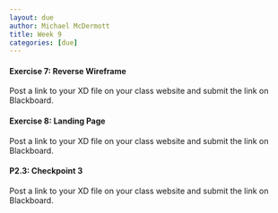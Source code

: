 ```yaml
---
layout: due
author: Michael McDermott
title: Week 9
categories: [due]
---
```

#### Exercise 7: Reverse Wireframe
Post a link to your XD file on your class website and submit the link on Blackboard.

#### Exercise 8: Landing Page
Post a link to your XD file on your class website and submit the link on Blackboard.

#### P2.3: Checkpoint 3
Post a link to your XD file on your class website and submit the link on Blackboard.
